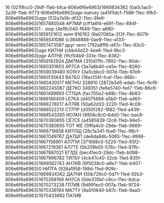16
{021f8cc0-29df-11eb-bfca-806e6f6e6963}$1669834362$
{0a0c1ac0-2a39-11eb-9773-806e6f6e6963}$age$ matvey
{a45f5dc1-7588-11ec-9fb5-806e6f6e6963}$age$
{512a7a0b-df22-11ec-8fe9-806e6f6e6963}$1657880548$ АР7МИ
{cff1a6f4-e691-11ec-894f-806e6f6e6963}$1$ - stop
{4e19c540-f649-11ec-a880-806e6f6e6963}$1659121612$ хелп 816762
{9a07060a-2f2f-11ec-8079-806e6f6e6963}$1656541088$
{c3848888-0ae9-11ec-a133-806e6f6e6963}$1657473587$ друг хелп
{792a8ff8-d47c-11ec-93c0-806e6f6e6963}$age$ КИ7НИ
{cbb44d22-4ee6-11ed-9bc3-806e6f6e6963}$age$ АЛ7НЕ
{ffcf04b9-331e-11ec-8382-806e6f6e6963}$1659182924$ ДМ7МА
{310d7ffc-7892-11ec-90dc-806e6f6e6963}$1660351603$ АР7СА
{3a7a8b40-ce5e-11ec-8280-806e6f6e6963}$1659039480$ КО1КУ
{3a5cbbc0-007d-11eb-97e9-806e6f6e6963}$1660135643$ ВА7БО
{18acf34f-fcaf-11ec-868c-806e6f6e6963}$1660430517$ ME7HU 328910
{2872b5d5-edab-11ec-9cf6-806e6f6e6963}$1662245087$ ДЕ7КО  349351
{fe6e5740-fed7-11eb-86c6-806e6f6e6963}$1661499893$ СТ7ША
{fac705e2-b98c-11ec-8b83-806e6f6e6963}$1666166409$ LE7KA
{d4075668-a5b0-11eb-a465-806e6f6e6963}$1666278017$ АЛ7ЯВ
{50a62d33-2220-11ed-8c09-806e6f6e6963}$1666522213$ СТ7ПР
{d350f282-1682-11ed-a439-806e6f6e6963}$1666543265$ ИО7АН
{9958c6c0-6dd0-11ec-bac8-806e6f6e6963}$1670380655$ СЁ7СЕ 
{a4585839-12c6-11eb-94e5-806e6f6e6963}$1670380655$ ТОТ ЖЕ
{5fffa4c0-29de-11eb-9669-806e6f6e6963}$1666718658$ КИ7ОЩ
{26c1a341-fba6-11ec-98c1-806e6f6e6963}$1667049767$ ДА7ШП
{de6da94b-5065-11ec-9996-806e6f6e6963}$1667156901$ АЛ7ПИ
{371668c0-5220-11ed-93f2-806e6f6e6963}$1667219361$ АЛ7ТЕ
{5b209b05-576c-11ed-97fb-806e6f6e6963}$1667887021$ ЕГ7ДЕ
{bec41ec0-29dc-11eb-b098-806e6f6e6963}$1667996782$ ТИ7БУ
{4cb47c40-32cb-11ed-835f-806e6f6e6963}$1669582743$ АН7ИВ
{6f5038c0-a9e7-11eb-b407-806e6f6e6963}$0$ НИ7ГА
{926a1958-198d-11ed-909c-806e6f6e6963}$1669834362$ ДА7НИ
{50b729c0-0d71-11ed-92b3-806e6f6e6963}$1670268168$ АН7СА
{0de335bf-c9cc-11ec-bdca-806e6f6e6963}$1670273238$ ГЛ7ИВ
{9d991ec0-007a-11eb-9724-806e6f6e6963}$1670336194$ МА7ТУ
{6a5f0640-b87c-11eb-9aa0-806e6f6e6963}$1670433892$ ПА7ИВ

